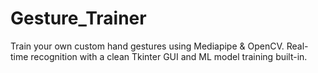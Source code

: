# Gesture_Trainer
Train your own custom hand gestures using Mediapipe &amp; OpenCV. Real-time recognition with a clean Tkinter GUI and ML model training built-in.
